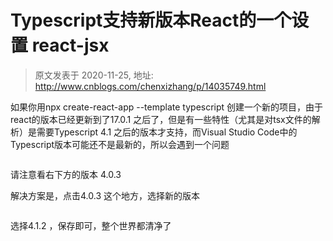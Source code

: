 # Typescript支持新版本React的一个设置  react-jsx 
> 原文发表于 2020-11-25, 地址: http://www.cnblogs.com/chenxizhang/p/14035749.html 


<p>如果你用npx create-react-app --template typescript 创建一个新的项目，由于react的版本已经更新到了17.0.1 之后了，但是有一些特性（尤其是对tsx文件的解析）是需要Typescript 4.1 之后的版本才支持，而Visual Studio Code中的Typescript版本可能还不是最新的，所以会遇到一个问题
</p><p><img src="https://img2020.cnblogs.com/blog/9072/202011/9072-20201125140134130-591654994.png" alt=""/>
	</p><p>请注意看右下方的版本 4.0.3
</p><p>解决方案是，点击4.0.3 这个地方，选择新的版本
</p><p><img src="https://img2020.cnblogs.com/blog/9072/202011/9072-20201125140134908-1544908841.png" alt=""/>
	</p><p>选择4.1.2 ，保存即可，整个世界都清净了
</p><p><img src="https://img2020.cnblogs.com/blog/9072/202011/9072-20201125140135546-3690520.png" alt=""/>
	</p>